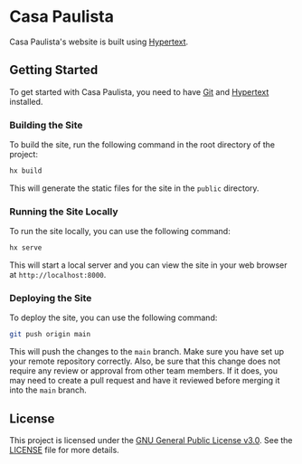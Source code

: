 # Casa Paulista
Casa Paulista's website is built using [Hypertext](https://github.com/casapaulista/hypertext).


## Getting Started
To get started with Casa Paulista, you need to have [Git](https://git-scm.com) and [Hypertext](https://github.com/casapaulista/hypertext) installed. 

### Building the Site
To build the site, run the following command in the root directory of the project:

```bash
hx build
```

This will generate the static files for the site in the `public` directory.

### Running the Site Locally
To run the site locally, you can use the following command:

```bash
hx serve
```

This will start a local server and you can view the site in your web browser at `http://localhost:8000`.

### Deploying the Site
To deploy the site, you can use the following command:

```bash
git push origin main
```

This will push the changes to the `main` branch. Make sure you have set up your remote repository correctly. Also, be sure that this change does not require any review or approval from other team members. If it does, you may need to create a pull request and have it reviewed before merging it into the `main` branch.

## License
This project is licensed under the [GNU General Public License v3.0](https://www.gnu.org/licenses/gpl-3.0.en.html). See the [LICENSE](LICENSE) file for more details.



